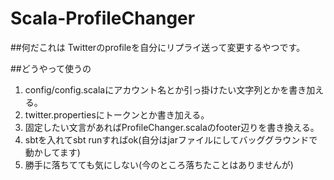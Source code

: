 # Scala-ProfileChanger

##何だこれは
Twitterのprofileを自分にリプライ送って変更するやつです。

##どうやって使うの
1. config/config.scalaにアカウント名とか引っ掛けたい文字列とかを書き加える。
2. twitter.propertiesにトークンとか書き加える。
3. 固定したい文言があればProfileChanger.scalaのfooter辺りを書き換える。
4. sbtを入れてsbt runすればok(自分はjarファイルにしてバッググラウンドで動かしてます)
5. 勝手に落ちてても気にしない(今のところ落ちたことはありませんが)
